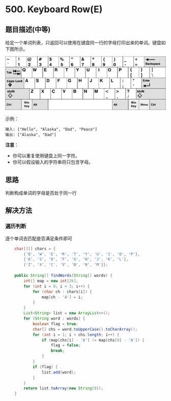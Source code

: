 
# 500. Keyboard Row(E)

[]()

## 题目描述(中等)

给定一个单词列表，只返回可以使用在键盘同一行的字母打印出来的单词。键盘如下图所示。

![](../assets/leetcode-note/401-500/500-p-1.png)

示例：
```
输入: ["Hello", "Alaska", "Dad", "Peace"]
输出: ["Alaska", "Dad"]
```

**注意**：
- 你可以重复使用键盘上同一字符。
- 你可以假设输入的字符串将只包含字母。

## 思路

判断构成单词的字母是否处于同一行

## 解决方法

### 遍历判断

逐个单词去匹配是否满足条件即可

```java
    char[][] chars = {
        {'Q', 'W', 'E', 'R', 'T', 'Y', 'U', 'I', 'O', 'P'},
        {'A', 'S', 'D', 'F', 'G', 'H', 'J', 'K', 'L'},
        {'Z', 'X', 'C', 'V', 'B', 'N', 'M'}};

    public String[] findWords(String[] words) {
        int[] map = new int[26];
        for (int i = 0; i < 3; i++) {
            for (char ch : chars[i]) {
                map[ch - 'A'] = i;
            }
        }
        List<String> list = new ArrayList<>();
        for (String word : words) {
            boolean flag = true;
            char[] chs = word.toUpperCase().toCharArray();
            for (int i = 1; i < chs.length; i++) {
                if (map[chs[i] - 'A'] != map[chs[0] - 'A']) {
                    flag = false;
                    break;
                }
            }
            if (flag) {
                list.add(word);
            }
        }
        return list.toArray(new String[0]);
    }
```